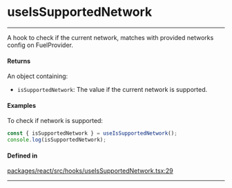 # useIsSupportedNetwork
---

A hook to check if the current network, matches with provided networks config on FuelProvider.

#### Returns

An object containing:
- `isSupportedNetwork`: The value if the current network is supported.

#### Examples

To check if network is supported:
```ts
const { isSupportedNetwork } = useIsSupportedNetwork();
console.log(isSupportedNetwork);
```

#### Defined in
[packages/react/src/hooks/useIsSupportedNetwork.tsx:29](https://github.com/fuellabs/fuel-connectors/blob/main/packages/react/src/hooks/useIsSupportedNetwork.tsx#L29)

___
